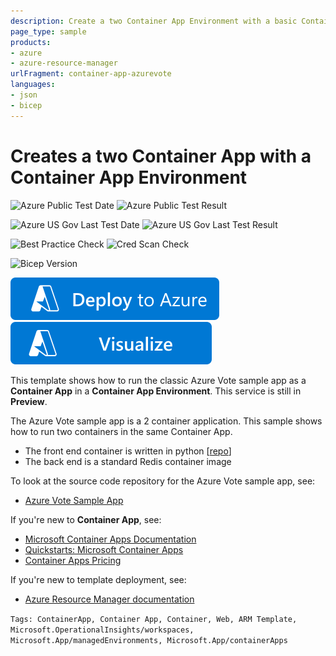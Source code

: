 ```yaml
---
description: Create a two Container App Environment with a basic Container App. It also deploys a Log Analytics Workspace to store logs.
page_type: sample
products:
- azure
- azure-resource-manager
urlFragment: container-app-azurevote
languages:
- json
- bicep
---
```

# Creates a two Container App with a Container App Environment

![Azure Public Test Date](https://azurequickstartsservice.blob.core.windows.net/badges/quickstarts/microsoft.app/container-app-azurevote/PublicLastTestDate.svg)
![Azure Public Test Result](https://azurequickstartsservice.blob.core.windows.net/badges/quickstarts/microsoft.app/container-app-azurevote/PublicDeployment.svg)

![Azure US Gov Last Test Date](https://azurequickstartsservice.blob.core.windows.net/badges/quickstarts/microsoft.app/container-app-azurevote/FairfaxLastTestDate.svg)
![Azure US Gov Last Test Result](https://azurequickstartsservice.blob.core.windows.net/badges/quickstarts/microsoft.app/container-app-azurevote/FairfaxDeployment.svg)

![Best Practice Check](https://azurequickstartsservice.blob.core.windows.net/badges/quickstarts/microsoft.app/container-app-azurevote/BestPracticeResult.svg)
![Cred Scan Check](https://azurequickstartsservice.blob.core.windows.net/badges/quickstarts/microsoft.app/container-app-azurevote/CredScanResult.svg)

![Bicep Version](https://azurequickstartsservice.blob.core.windows.net/badges/quickstarts/microsoft.app/container-app-azurevote/BicepVersion.svg)

[![Deploy To Azure](https://raw.githubusercontent.com/Azure/azure-quickstart-templates/master/1-CONTRIBUTION-GUIDE/images/deploytoazure.svg?sanitize=true)](https://portal.azure.com/#create/Microsoft.Template/uri/https%3A%2F%2Fraw.githubusercontent.com%2FAzure%2Fazure-quickstart-templates%2Fmaster%2Fquickstarts%2Fmicrosoft.app%2Fcontainer-app-azurevote%2Fazuredeploy.json)
[![Visualize](https://raw.githubusercontent.com/Azure/azure-quickstart-templates/master/1-CONTRIBUTION-GUIDE/images/visualizebutton.svg?sanitize=true)](http://armviz.io/#/?load=https%3A%2F%2Fraw.githubusercontent.com%2FAzure%2Fazure-quickstart-templates%2Fmaster%2Fquickstarts%2Fmicrosoft.app%2Fcontainer-app-azurevote%2Fazuredeploy.json)

This template shows how to run the classic Azure Vote sample app as a **Container App** in a **Container App Environment**. This service is still in **Preview**.

The Azure Vote sample app is a 2 container application. This sample shows how to run two containers in the same Container App.
- The front end container is written in python [[repo](https://github.com/Azure-Samples/azure-voting-app-redis)]
- The back end is a standard Redis container image

To look at the source code repository for the Azure Vote sample app, see:

- [Azure Vote Sample App](https://github.com/Azure-Samples/azure-voting-app-redis)

If you're new to **Container App**, see:

- [Microsoft Container Apps Documentation](https://docs.microsoft.com/azure/container-apps/)
- [Quickstarts: Microsoft Container Apps](https://docs.microsoft.com/azure/container-apps/get-started)
- [Container Apps Pricing](https://azure.microsoft.com/pricing/details/container-apps/)

If you're new to template deployment, see:

- [Azure Resource Manager documentation](https://docs.microsoft.com/azure/azure-resource-manager/)

`Tags: ContainerApp, Container App, Container, Web, ARM Template, Microsoft.OperationalInsights/workspaces, Microsoft.App/managedEnvironments, Microsoft.App/containerApps`

